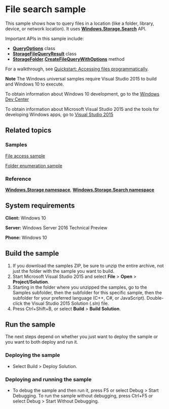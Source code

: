<!---
  category: FilesFoldersAndLibraries
  samplefwlink: http://go.microsoft.com/fwlink/p/?LinkId=620544&clcid=0x409
--->

# File search sample

This sample shows how to query files in a location (like a folder, library, device, or network location). It uses [**Windows.Storage.Search**](http://msdn.microsoft.com/library/windows/apps/br208106) API.

Important APIs in this sample include:

-   [**QueryOptions**](http://msdn.microsoft.com/library/windows/apps/br207995) class
-   [**StorageFileQueryResult**](http://msdn.microsoft.com/library/windows/apps/br208046) class
-   [**StorageFolder**](http://msdn.microsoft.com/library/windows/apps/br227230).[**CreateFileQueryWithOptions**](http://msdn.microsoft.com/library/windows/apps/br211591) method

For a walkthrough, see [Quickstart: Accessing files programmatically](http://msdn.microsoft.com/library/windows/apps/jj150596).

**Note** The Windows universal samples require Visual Studio 2015 to build and Windows 10 to execute.
 
To obtain information about Windows 10 development, go to the [Windows Dev Center](https://dev.windows.com)

To obtain information about Microsoft Visual Studio 2015 and the tools for developing Windows apps, go to [Visual Studio 2015](http://go.microsoft.com/fwlink/?LinkID=532422)

## Related topics

### Samples

[File access sample](%20http://go.microsoft.com/fwlink/p/?linkid=231445)

[Folder enumeration sample](http://go.microsoft.com/fwlink/p/?linkid=231512)

### Reference

[**Windows.Storage namespace**](http://msdn.microsoft.com/library/windows/apps/br227346), [**Windows.Storage.Search namespace**](http://msdn.microsoft.com/library/windows/apps/br208106)

## System requirements

**Client:** Windows 10

**Server:** Windows Server 2016 Technical Preview

**Phone:** Windows 10

## Build the sample

1. If you download the samples ZIP, be sure to unzip the entire archive, not just the folder with the sample you want to build. 
2. Start Microsoft Visual Studio 2015 and select **File** \> **Open** \> **Project/Solution**.
3. Starting in the folder where you unzipped the samples, go to the Samples subfolder, then the subfolder for this specific sample, then the subfolder for your preferred language (C++, C#, or JavaScript). Double-click the Visual Studio 2015 Solution (.sln) file.
4. Press Ctrl+Shift+B, or select **Build** \> **Build Solution**.

## Run the sample

The next steps depend on whether you just want to deploy the sample or you want to both deploy and run it.

### Deploying the sample

- Select Build > Deploy Solution. 

### Deploying and running the sample

- To debug the sample and then run it, press F5 or select Debug >  Start Debugging. To run the sample without debugging, press Ctrl+F5 or select Debug > Start Without Debugging. 
